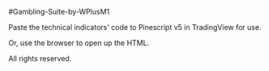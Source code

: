 #Gambling-Suite-by-WPlusM1

Paste the technical indicators' code to Pinescript v5 in TradingView for use.

Or, use the browser to open up the HTML.

All rights reserved.
